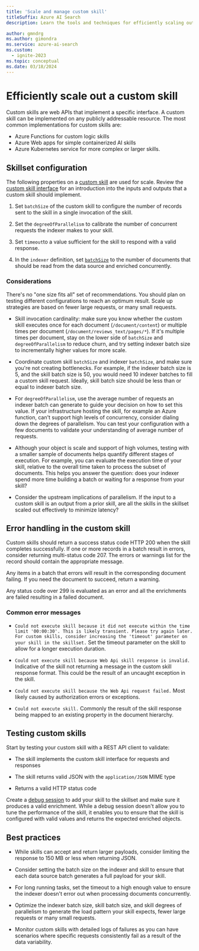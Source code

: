 ```yaml
---
title: 'Scale and manage custom skill'
titleSuffix: Azure AI Search
description: Learn the tools and techniques for efficiently scaling out a custom skill for maximum throughput. Custom skills invoke custom AI models or logic that you can add to an AI-enriched indexing pipeline in Azure AI Search.

author: gmndrg
ms.author: gimondra
ms.service: azure-ai-search
ms.custom:
  - ignite-2023
ms.topic: conceptual
ms.date: 03/18/2024
---
```


# Efficiently scale out a custom skill

Custom skills are web APIs that implement a specific interface. A custom skill can be implemented on any publicly addressable resource. The most common implementations for custom skills are:

+ Azure Functions for custom logic skills
+ Azure Web apps for simple containerized AI skills
+ Azure Kubernetes service for more complex or larger skills.

## Skillset configuration

The following properties on a [custom skill](cognitive-search-custom-skill-web-api.md) are used for scale. Review the [custom skill interface](cognitive-search-custom-skill-interface.md) for an introduction into the inputs and outputs that a custom skill should implement.

1. Set `batchSize` of the custom skill to configure the number of records sent to the skill in a single invocation of the skill.

1. Set the `degreeOfParallelism` to calibrate the number of concurrent requests the indexer makes to your skill.

1. Set `timeout`to a value sufficient for the skill to respond with a valid response.

1. In the `indexer` definition, set [`batchSize`](/rest/api/searchservice/indexers/create#indexer-parameters) to the number of documents that should be read from the data source and enriched concurrently.

### Considerations

 There's no "one size fits all" set of recommendations. You should plan on testing different configurations to reach an optimum result. Scale up strategies are based on fewer large requests, or many small requests.

+ Skill invocation cardinality: make sure you know whether the custom skill executes once for each document (`/document/content`) or multiple times per document (`/document/reviews_text/pages/*`). If it's multiple times per document, stay on the lower side of `batchSize` and `degreeOfParallelism` to reduce churn, and try setting indexer batch size to incrementally higher values for more scale.

+ Coordinate custom skill `batchSize` and indexer `batchSize`, and make sure you're not creating bottlenecks. For example, if the indexer batch size is 5, and the skill batch size is 50, you would need 10 indexer batches to fill a custom skill request. Ideally, skill batch size should be less than or equal to indexer batch size.

+ For `degreeOfParallelism`, use the average number of requests an indexer batch can generate to guide your decision on how to set this value. If your infrastructure hosting the skill, for example an Azure function, can't support high levels of concurrency, consider dialing down the degrees of parallelism. You can test your configuration with a few documents to validate your understanding of average number of requests.

+ Although your object is scale and support of high volumes, testing with a smaller sample of documents helps quantify different stages of execution. For example, you can evaluate the execution time of your skill, relative to the overall time taken to process the subset of documents. This helps you answer the question: does your indexer spend more time building a batch or waiting for a response from your skill? 

+ Consider the upstream implications of parallelism. If the input to a custom skill is an output from a prior skill, are all the skills in the skillset scaled out effectively to minimize latency?

## Error handling in the custom skill

Custom skills should return a success status code HTTP 200 when the skill completes successfully. If one or more records in a batch result in errors, consider returning multi-status code 207. The errors or warnings list for the record should contain the appropriate message.

Any items in a batch that errors will result in the corresponding document failing. If you need the document to succeed, return a warning.

Any status code over 299 is evaluated as an error and all the enrichments are failed resulting in a failed document. 

### Common error messages

* `Could not execute skill because it did not execute within the time limit '00:00:30'. This is likely transient. Please try again later. For custom skills, consider increasing the 'timeout' parameter on your skill in the skillset.` Set the timeout parameter on the skill to allow for a longer execution duration.

* `Could not execute skill because Web Api skill response is invalid.` Indicative of the skill not returning a message in the custom skill response format. This could be the result of an uncaught exception in the skill.

* `Could not execute skill because the Web Api request failed.` Most likely caused by authorization errors or exceptions.

* `Could not execute skill.` Commonly the result of the skill response being mapped to an existing property in the document hierarchy.

## Testing custom skills

Start by testing your custom skill with a REST API client to validate:

* The skill implements the custom skill interface for requests and responses

* The skill returns valid JSON with the `application/JSON` MIME type

* Returns a valid HTTP status code

Create a [debug session](cognitive-search-debug-session.md) to add your skill to the skillset and make sure it produces a valid enrichment. While a debug session doesn't allow you to tune the performance of the skill, it enables you to ensure that the skill is configured with valid values and returns the expected enriched objects.

## Best practices

* While skills can accept and return larger payloads, consider limiting the response to 150 MB or less when returning JSON.

* Consider setting the batch size on the indexer and skill to ensure that each data source batch generates a full payload for your skill.

* For long running tasks, set the timeout to a high enough value to ensure the indexer doesn't error out when processing documents concurrently.

* Optimize the indexer batch size, skill batch size, and skill degrees of parallelism to generate the load pattern your skill expects, fewer large requests or many small requests.

* Monitor custom skills with detailed logs of failures as you can have scenarios where specific requests consistently fail as a result of the data variability.